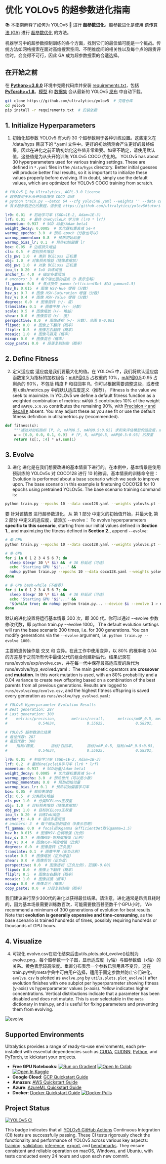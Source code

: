# 优化 YOLOv5 的超参数进化指南

📚 本指南解释了如何为 YOLOv5 🚀 进行 **超参数进化**。超参数进化是使用 [遗传算法 (GA)](https://en.wikipedia.org/wiki/Genetic_algorithm) 进行 [超参数优化](https://en.wikipedia.org/wiki/Hyperparameter_optimization) 的方法。

机器学习中的超参数控制训练的各个方面，找到它们的最佳值可能是一个挑战。传统方法如网格搜索在面对高维搜索空间、不明维度间的相关性以及每个点的昂贵评估时，会变得不可行，因此 GA 成为超参数搜索的合适选择。

## 在开始之前

在 [**Python>=3.8.0**](https://www.python.org/) 环境中克隆代码库并安装 [requirements.txt](https://github.com/ultralytics/yolov5/blob/master/requirements.txt)，包括 [**PyTorch>=1.8**](https://pytorch.org/get-started/locally/)。[模型](https://github.com/ultralytics/yolov5/tree/master/models) 和 [数据集](https://github.com/ultralytics/yolov5/tree/master/data) 会从最新的 YOLOv5 [发布](https://github.com/ultralytics/yolov5/releases) 中自动下载。

```bash
git clone https://github.com/ultralytics/yolov5  # 克隆仓库
cd yolov5
pip install -r requirements.txt  # 安装依赖
```

## 1. Initialize Hyperparameters
1. 初始化超参数
YOLOv5 有大约 30 个超参数用于各种训练设置。这些定义在 /data/hyps 目录下的 *.yaml 文件中。更好的初始猜测会产生更好的最终结果，因此在进化之前正确初始化这些值非常重要。如果不确定，请使用默认值，这些值是为从头开始训练 YOLOv5 COCO 优化的。
YOLOv5 has about 30 hyperparameters used for various training settings. These are defined in `*.yaml` files in the `/data/hyps` directory. Better initial guesses will produce better final results, so it is important to initialize these values properly before evolving. If in doubt, simply use the default values, which are optimized for YOLOv5 COCO training from scratch.

```yaml
# YOLOv5 🚀 by Ultralytics, AGPL-3.0 license
# 超参数用于从头开始低增强 COCO 训练
# python train.py --batch 64 --cfg yolov5n6.yaml --weights '' --data coco.yaml --img 640 --epochs 300 --linear
# 有关超参数进化的教程，请参见 https://github.com/ultralytics/yolov5#tutorials

lr0: 0.01  # 初始学习率 (SGD=1E-2, Adam=1E-3)
lrf: 0.01  # 最终 OneCycleLR 学习率 (lr0 * lrf)
momentum: 0.937  # SGD 动量/Adam beta1
weight_decay: 0.0005  # 优化器权重衰减 5e-4
warmup_epochs: 3.0  # 预热 epoch（分数也可以）
warmup_momentum: 0.8  # 预热初始动量
warmup_bias_lr: 0.1  # 预热初始偏置 lr
box: 0.05  # 边框损失增益
cls: 0.5  # 类别损失增益
cls_pw: 1.0  # 类别 BCELoss 正权重
obj: 1.0  # 对象损失增益（随像素缩放）
obj_pw: 1.0  # 对象 BCELoss 正权重
iou_t: 0.20  # IoU 训练阈值
anchor_t: 4.0  # 锚定多重阈值
# anchors: 3  # 每个输出层的锚点（0 表示忽略）
fl_gamma: 0.0  # 焦点损失 gamma (efficientDet 默认 gamma=1.5)
hsv_h: 0.015  # 图像 HSV-Hue 增强（分数）
hsv_s: 0.7  # 图像 HSV-Saturation 增强（分数）
hsv_v: 0.4  # 图像 HSV-Value 增强（分数）
degrees: 0.0  # 图像旋转（+/- 度）
translate: 0.1  # 图像平移（+/- 分数）
scale: 0.5  # 图像缩放（+/- 增益）
shear: 0.0  # 图像剪切（+/- 度）
perspective: 0.0  # 图像透视（+/- 分数），范围 0-0.001
flipud: 0.0  # 图像上下翻转（概率）
fliplr: 0.5  # 图像左右翻转（概率）
mosaic: 1.0  # 图像马赛克（概率）
mixup: 0.0  # 图像混合（概率）
copy_paste: 0.0  # 段落复制粘贴（概率）

```

## 2. Define Fitness
2. 定义适应度
适应度是我们要最大化的值。在 YOLOv5 中，我们将默认适应度函数定义为指标的加权组合：mAP@0.5 占权重的 10%，mAP@0.5:0.95 占剩余的 90%，不包括 精度 P 和召回率 R。你可以根据需要调整这些，或者使用 utils/metrics.py 中的默认适应度定义（推荐）。
Fitness is the value we seek to maximize. In YOLOv5 we define a default fitness function as a weighted combination of metrics: `mAP@0.5` contributes 10% of the weight and `mAP@0.5:0.95` contributes the remaining 90%, with [Precision `P` and Recall `R`](https://en.wikipedia.org/wiki/Precision_and_recall) absent. You may adjust these as you see fit or use the default fitness definition in utils/metrics.py (recommended).

```python
def fitness(x):
    """通过对加权指标 [P, R, mAP@0.5, mAP@0.5:0.95] 求和来评估模型的适应度，x 是形状为 (n, 4) 的 numpy 数组。"""
    w = [0.0, 0.0, 0.1, 0.9]  # [P, R, mAP@0.5, mAP@0.5:0.95] 的权重
    return (x[:, :4] * w).sum(1)
```

## 3. Evolve
3. 进化
进化是在我们想要改进的基本情景下进行的。在本例中，基本情景是使用预训练的 YOLOv5s 对 COCO128 进行 10 轮微调。基本情景的训练命令是：
Evolution is performed about a base scenario which we seek to improve upon. The base scenario in this example is finetuning COCO128 for 10 epochs using pretrained YOLOv5s. The base scenario training command is:

```bash
python train.py --epochs 10 --data coco128.yaml --weights yolov5s.pt --cache
```
要 针对该情景 进行超参数进化，从 第 1 部分 中定义的初始值开始，并最大化 第 2 部分 中定义的适应度，请添加 --evolve：
To evolve hyperparameters **specific to this scenario**, starting from our initial values defined in **Section 1.**, and maximizing the fitness defined in **Section 2.**, append `--evolve`:

```bash
# 单 GPU
python train.py --epochs 10 --data coco128.yaml --weights yolov5s.pt --cache --evolve

# 多 GPU
for i in 0 1 2 3 4 5 6 7; do
  sleep $(expr 30 \* $i) &&  # 30 秒延迟（可选）
  echo 'Starting GPU '$i'...' &&
  nohup python train.py --epochs 10 --data coco128.yaml --weights yolov5s.pt --cache --device $i --evolve > evolve_gpu_$i.log &
done

# 多 GPU bash-while（不推荐）
for i in 0 1 2 3 4 5 6 7; do
  sleep $(expr 30 \* $i) &&  # 30 秒延迟（可选）
  echo 'Starting GPU '$i'...' &&
  "$(while true; do nohup python train.py... --device $i --evolve 1 > evolve_gpu_$i.log; done)" &
done

```
默认的进化设置将运行基本情景 300 次，即 300 代。你可以通过 --evolve 参数修改代数，即 python train.py --evolve 1000。
The default evolution settings will run the base scenario 300 times, i.e. for 300 generations. You can modify generations via the `--evolve` argument, i.e. `python train.py --evolve 1000`.

主要的遗传操作是 交叉 和 变异。在此工作中使用变异，以 80% 的概率和 0.04 的方差基于之前所有代中最佳父代的组合创建新后代。结果记录在 runs/evolve/exp/evolve.csv，并在每一代中保存最高适应度的后代为 runs/evolve/hyp_evolved.yaml：
The main genetic operators are **crossover** and **mutation**. In this work mutation is used, with an 80% probability and a 0.04 variance to create new offspring based on a combination of the best parents from all previous generations. Results are logged to `runs/evolve/exp/evolve.csv`, and the highest fitness offspring is saved every generation as `runs/evolve/hyp_evolved.yaml`:

```yaml
# YOLOv5 Hyperparameter Evolution Results
# Best generation: 287
# Last generation: 300
#    metrics/precision,       metrics/recall,      metrics/mAP_0.5, metrics/mAP_0.5:0.95,         val/box_loss,         val/obj_loss,         val/cls_loss
#              0.54634,              0.55625,              0.58201,              0.33665,             0.056451,             0.042892,             0.013441

# YOLOv5 超参数进化结果
# 最佳代数: 287
# 最后代数: 300
#    指标/精度,       指标/召回率,      指标/mAP_0.5, 指标/mAP_0.5:0.95,         验证/框损失,         验证/目标损失,         验证/分类损失
#              0.54634,              0.55625,              0.58201,              0.33665,             0.056451,             0.042892,             0.013441

lr0: 0.01  # 初始学习率 (SGD=1E-2, Adam=1E-3)
lrf: 0.2  # 最终OneCycleLR学习率 (lr0 * lrf)
momentum: 0.937  # SGD动量/Adam beta1
weight_decay: 0.0005  # 优化器权重衰减 5e-4
warmup_epochs: 3.0  # 预热世代（可以是小数）
warmup_momentum: 0.8  # 预热初始动量
warmup_bias_lr: 0.1  # 预热初始偏置学习率
box: 0.05  # 框损失增益
cls: 0.5  # 分类损失增益
cls_pw: 1.0  # 分类BCELoss正权重
obj: 1.0  # 目标损失增益（随像素缩放）
obj_pw: 1.0  # 目标BCELoss正权重
iou_t: 0.20  # 训练IoU阈值
anchor_t: 4.0  # 锚点多重阈值
# anchors: 3  # 每个输出层的锚点（0表示忽略）
fl_gamma: 0.0  # focal损失gamma（efficientDet默认gamma=1.5）
hsv_h: 0.015  # 图像HSV-色调增强（比例）
hsv_s: 0.7  # 图像HSV-饱和度增强（比例）
hsv_v: 0.4  # 图像HSV-明度增强（比例）
degrees: 0.0  # 图像旋转（正负度）
translate: 0.1  # 图像平移（正负比例）
scale: 0.5  # 图像缩放（正负增益）
shear: 0.0  # 图像剪切（正负度）
perspective: 0.0  # 图像透视（正负比例），范围0-0.001
flipud: 0.0  # 图像上下翻转（概率）
fliplr: 0.5  # 图像左右翻转（概率）
mosaic: 1.0  # 图像拼接（概率）
mixup: 0.0  # 图像混合（概率）
copy_paste: 0.0  # 分段复制粘贴（概率）

```
我们建议进行至少300代的进化以获得最佳结果。请注意，进化通常是昂贵且耗时的，因为基本场景需要训练数百次，可能需要数百甚至数千个GPU小时。
We recommend a minimum of 300 generations of evolution for best results. Note that **evolution is generally expensive and time-consuming**, as the base scenario is trained hundreds of times, possibly requiring hundreds or thousands of GPU hours.

## 4. Visualize
4. 可视化
evolve.csv在进化结束后由utils.plots.plot_evolve()绘制为evolve.png，每个超参数一个子图，显示适应度（y轴）与超参数值（x轴）的关系。黄色表示较高浓度。垂直分布表示一个参数已禁用且不变异。这在train.py中的meta字典中可由用户选择，适用于固定参数并防止它们进化。
`evolve.csv` is plotted as `evolve.png` by `utils.plots.plot_evolve()` after evolution finishes with one subplot per hyperparameter showing fitness (y-axis) vs hyperparameter values (x-axis). Yellow indicates higher concentrations. Vertical distributions indicate that a parameter has been disabled and does not mutate. This is user selectable in the `meta` dictionary in train.py, and is useful for fixing parameters and preventing them from evolving.

![evolve](https://user-images.githubusercontent.com/26833433/89130469-f43e8e00-d4b9-11ea-9e28-f8ae3622516d.png)

## Supported Environments

Ultralytics provides a range of ready-to-use environments, each pre-installed with essential dependencies such as [CUDA](https://developer.nvidia.com/cuda), [CUDNN](https://developer.nvidia.com/cudnn), [Python](https://www.python.org/), and [PyTorch](https://pytorch.org/), to kickstart your projects.

- **Free GPU Notebooks**: <a href="https://bit.ly/yolov5-paperspace-notebook"><img src="https://assets.paperspace.io/img/gradient-badge.svg" alt="Run on Gradient"></a> <a href="https://colab.research.google.com/github/ultralytics/yolov5/blob/master/tutorial.ipynb"><img src="https://colab.research.google.com/assets/colab-badge.svg" alt="Open In Colab"></a> <a href="https://www.kaggle.com/ultralytics/yolov5"><img src="https://kaggle.com/static/images/open-in-kaggle.svg" alt="Open In Kaggle"></a>
- **Google Cloud**: [GCP Quickstart Guide](../environments/google_cloud_quickstart_tutorial.md)
- **Amazon**: [AWS Quickstart Guide](../environments/aws_quickstart_tutorial.md)
- **Azure**: [AzureML Quickstart Guide](../environments/azureml_quickstart_tutorial.md)
- **Docker**: [Docker Quickstart Guide](../environments/docker_image_quickstart_tutorial.md) <a href="https://hub.docker.com/r/ultralytics/yolov5"><img src="https://img.shields.io/docker/pulls/ultralytics/yolov5?logo=docker" alt="Docker Pulls"></a>

## Project Status

<a href="https://github.com/ultralytics/yolov5/actions/workflows/ci-testing.yml"><img src="https://github.com/ultralytics/yolov5/actions/workflows/ci-testing.yml/badge.svg" alt="YOLOv5 CI"></a>

This badge indicates that all [YOLOv5 GitHub Actions](https://github.com/ultralytics/yolov5/actions) Continuous Integration (CI) tests are successfully passing. These CI tests rigorously check the functionality and performance of YOLOv5 across various key aspects: [training](https://github.com/ultralytics/yolov5/blob/master/train.py), [validation](https://github.com/ultralytics/yolov5/blob/master/val.py), [inference](https://github.com/ultralytics/yolov5/blob/master/detect.py), [export](https://github.com/ultralytics/yolov5/blob/master/export.py), and [benchmarks](https://github.com/ultralytics/yolov5/blob/master/benchmarks.py). They ensure consistent and reliable operation on macOS, Windows, and Ubuntu, with tests conducted every 24 hours and upon each new commit.
